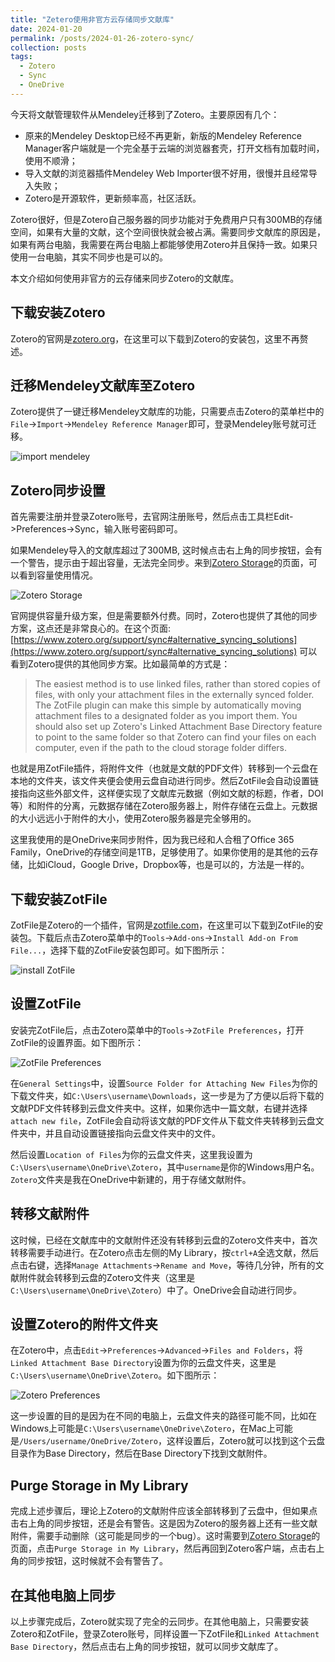 ```yaml
---
title: "Zetero使用非官方云存储同步文献库"
date: 2024-01-20
permalink: /posts/2024-01-26-zotero-sync/
collection: posts
tags:
  - Zotero
  - Sync
  - OneDrive
---
```


今天将文献管理软件从Mendeley迁移到了Zotero。主要原因有几个：

- 原来的Mendeley Desktop已经不再更新，新版的Mendeley Reference Manager客户端就是一个完全基于云端的浏览器套壳，打开文档有加载时间，使用不顺滑；
- 导入文献的浏览器插件Mendeley Web Importer很不好用，很慢并且经常导入失败；
- Zotero是开源软件，更新频率高，社区活跃。

Zotero很好，但是Zotero自己服务器的同步功能对于免费用户只有300MB的存储空间，如果有大量的文献，这个空间很快就会被占满。需要同步文献库的原因是，如果有两台电脑，我需要在两台电脑上都能够使用Zotero并且保持一致。如果只使用一台电脑，其实不同步也是可以的。

本文介绍如何使用非官方的云存储来同步Zotero的文献库。

## 下载安装Zotero

Zotero的官网是[zotero.org](https://www.zotero.org/)，在这里可以下载到Zotero的安装包，这里不再赘述。

## 迁移Mendeley文献库至Zotero

Zotero提供了一键迁移Mendeley文献库的功能，只需要点击Zotero的菜单栏中的`File`->`Import`->`Mendeley Reference Manager`即可，登录Mendeley账号就可迁移。

![import mendeley](/figures/2024-01-26-zotero-sync-1.png)

## Zotero同步设置

首先需要注册并登录Zotero账号，去官网注册账号，然后点击工具栏Edit->Preferences->Sync，输入账号密码即可。

如果Mendeley导入的文献库超过了300MB, 这时候点击右上角的同步按钮，会有一个警告，提示由于超出容量，无法完全同步。来到[Zotero Storage](https://www.zotero.org/settings/storage)的页面，可以看到容量使用情况。

![Zotero Storage](/figures/2024-01-26-zotero-sync-2.jpg)

官网提供容量升级方案，但是需要额外付费。同时，Zotero也提供了其他的同步方案，这点还是非常良心的。在这个页面: [https://www.zotero.org/support/sync#alternative_syncing_solutions](https://www.zotero.org/support/sync#alternative_syncing_solutions) 可以看到Zotero提供的其他同步方案。比如最简单的方式是：

> The easiest method is to use linked files, rather than stored copies of files, with only your attachment files in the externally synced folder. The ZotFile plugin can make this simple by automatically moving attachment files to a designated folder as you import them. You should also set up Zotero's Linked Attachment Base Directory feature to point to the same folder so that Zotero can find your files on each computer, even if the path to the cloud storage folder differs.

也就是用ZotFile插件，将附件文件（也就是文献的PDF文件）转移到一个云盘在本地的文件夹，该文件夹便会使用云盘自动进行同步。然后ZotFile会自动设置链接指向这些外部文件，这样便实现了文献库元数据（例如文献的标题，作者，DOI等）和附件的分离，元数据存储在Zotero服务器上，附件存储在云盘上。元数据的大小远远小于附件的大小，使用Zotero服务器是完全够用的。

这里我使用的是OneDrive来同步附件，因为我已经和人合租了Office 365 Family，OneDrive的存储空间是1TB，足够使用了。如果你使用的是其他的云存储，比如iCloud，Google Drive，Dropbox等，也是可以的，方法是一样的。

## 下载安装ZotFile

ZotFile是Zotero的一个插件，官网是[zotfile.com](https://zotfile.com/)，在这里可以下载到ZotFile的安装包。下载后点击Zotero菜单中的`Tools`->`Add-ons`->`Install Add-on From File...`，选择下载的ZotFile安装包即可。如下图所示：

![install ZotFile](/figures/2024-01-26-zotero-sync-3.png)

## 设置ZotFile

安装完ZotFile后，点击Zotero菜单中的`Tools`->`ZotFile Preferences`，打开ZotFile的设置界面。如下图所示：

![ZotFile Preferences](/figures/2024-01-26-zotero-sync-4.png)

在`General Settings`中，设置`Source Folder for Attaching New Files`为你的下载文件夹，如`C:\Users\username\Downloads`，这一步是为了方便以后将下载的文献PDF文件转移到云盘文件夹中。这样，如果你选中一篇文献，右键并选择`attach new file`，ZotFile会自动将该文献的PDF文件从下载文件夹转移到云盘文件夹中，并且自动设置链接指向云盘文件夹中的文件。

然后设置`Location of Files`为你的云盘文件夹，这里我设置为`C:\Users\username\OneDrive\Zotero`，其中`username`是你的Windows用户名。`Zotero`文件夹是我在OneDrive中新建的，用于存储文献附件。

## 转移文献附件

这时候，已经在文献库中的文献附件还没有转移到云盘的Zotero文件夹中，首次转移需要手动进行。在Zotero点击左侧的My Library，按`ctrl+A`全选文献，然后点击右键，选择`Manage Attachments`->`Rename and Move`，等待几分钟，所有的文献附件就会转移到云盘的Zotero文件夹（这里是`C:\Users\username\OneDrive\Zotero`）中了。OneDrive会自动进行同步。

## 设置Zotero的附件文件夹

在Zotero中，点击`Edit`->`Preferences`->`Advanced`->`Files and Folders`，将`Linked Attachment Base Directory`设置为你的云盘文件夹，这里是`C:\Users\username\OneDrive\Zotero`。如下图所示：

![Zotero Preferences](/figures/2024-01-26-zotero-sync-5.png)

这一步设置的目的是因为在不同的电脑上，云盘文件夹的路径可能不同，比如在Windows上可能是`C:\Users\username\OneDrive\Zotero`，在Mac上可能是`/Users/username/OneDrive/Zotero`，这样设置后，Zotero就可以找到这个云盘目录作为Base Directory，然后在Base Directory下找到文献附件。

## Purge Storage in My Library

完成上述步骤后，理论上Zotero的文献附件应该全部转移到了云盘中，但如果点击右上角的同步按钮，还是会有警告。这是因为Zotero的服务器上还有一些文献附件，需要手动删除（这可能是同步的一个bug）。这时需要到[Zotero Storage](https://www.zotero.org/settings/storage)的页面，点击`Purge Storage in My Library`，然后再回到Zotero客户端，点击右上角的同步按钮，这时候就不会有警告了。

## 在其他电脑上同步

以上步骤完成后，Zotero就实现了完全的云同步。在其他电脑上，只需要安装Zotero和ZotFile，登录Zotero账号，同样设置一下ZotFile和`Linked Attachment Base Directory`，然后点击右上角的同步按钮，就可以同步文献库了。
